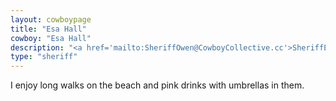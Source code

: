 ```yaml
---
layout: cowboypage
title: "Esa Hall"
cowboy: "Esa Hall"
description: "<a href='mailto:SheriffOwen@CowboyCollective.cc'>SheriffEsa@CowboyCollective.cc</a>"
type: "sheriff"
---
```

I enjoy long walks on the beach and pink drinks with umbrellas in them.
